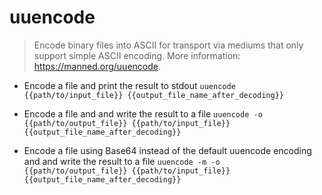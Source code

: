 # uuencode
> Encode binary files into ASCII for transport via mediums that only support simple ASCII encoding.
> More information: <https://manned.org/uuencode>.

- Encode a file and print the result to stdout
`uuencode {{path/to/input_file}} {{output_file_name_after_decoding}}`

- Encode a file and and write the result to a file
`uuencode -o {{path/to/output_file}} {{path/to/input_file}} {{output_file_name_after_decoding}}`

- Encode a file using Base64 instead of the default uuencode encoding and and write the result to a file
`uuencode -m -o {{path/to/output_file}} {{path/to/input_file}} {{output_file_name_after_decoding}}`
